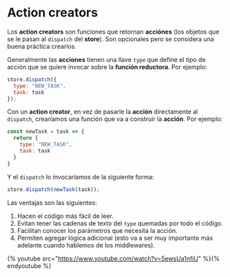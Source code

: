 # Action creators

Los **action creators** son funciones que retornan **acciónes** (los objetos que se le pasan al `dispatch` del **store**). Son opcionales pero se considera una buena práctica crearlos.

Generalmente las **acciones** tienen una llave `type` que define el tipo de acción que se quiere invocar sobre la **función reductora**. Por ejemplo:

```javascript
store.dispatch({
  type: "NEW_TASK",
  task: task
});
```

Con un **action creator**, en vez de pasarle la **acción** directamente al `dispatch`, crearíamos una función que va a construir la **acción**. Por ejemplo:

```javascript
const newTask = task => {
  return {
    type: "NEW_TASK",
    task: task
  }
}
```

Y el `dispatch` lo invocaríamos de la siguiente forma:

```javascript
store.dispatch(newTask(task));
```

Las ventajas son las siguientes:

1. Hacen el código más fácil de leer.
2. Evitan tener las cadenas de texto del `type` quemadas por todo el código.
3. Facilitan conocer los parámetros que necesita la acción.
4. Permiten agregar lógica adicional (esto va a ser muy importante más adelante cuando hablemos de los middlewares).

{% youtube src="https://www.youtube.com/watch?v=5ewsUa1nfiU" %}{% endyoutube %}

